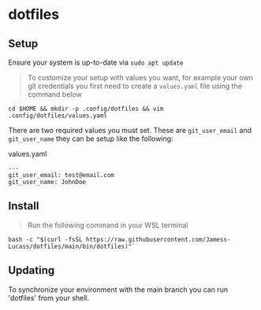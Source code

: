 # dotfiles

## Setup

Ensure your system is up-to-date via `sudo apt update`

> To customize your setup with values you want, for example your own git credentials you first need to create a `values.yaml` file using the command below

```
cd $HOME && mkdir -p .config/dotfiles && vim .config/dotfiles/values.yaml
```

There are two required values you must set. These are
`git_user_email` and `git_user_name` they can be setup like the following:

values.yaml

```
---
git_user_email: test@email.com
git_user_name: JohnDoe
```

## Install

> Run the following command in your WSL terminal

```shell
bash -c "$(curl -fsSL https://raw.githubusercontent.com/Jamess-Lucass/dotfiles/main/bin/dotfiles)"`
```

## Updating
To synchronize your environment with the main branch you can run 'dotfiles' from your shell.
